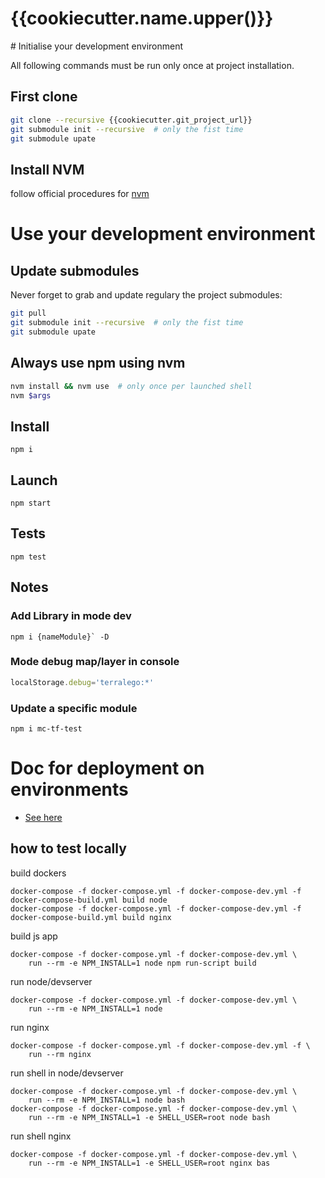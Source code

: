# {{cookiecutter.name.upper()}}

# Initialise your development environment

All following commands must be run only once at project installation.

## First clone

```sh
git clone --recursive {{cookiecutter.git_project_url}}
git submodule init --recursive  # only the fist time
git submodule upate
```

## Install NVM

follow official procedures for
[nvm](https://github.com/creationix/nvm#install-script)


# Use your development environment

## Update submodules

Never forget to grab and update regulary the project submodules:

```sh
git pull
git submodule init --recursive  # only the fist time
git submodule upate
```

## Always use npm using nvm

```sh
nvm install && nvm use  # only once per launched shell
nvm $args
```

## Install

```commandline
npm i
```

## Launch

```commandline
npm start
```

## Tests

```commandline
npm test
```

## Notes

### Add Library in mode dev

```commandline
npm i {nameModule}` -D
```

### Mode debug map/layer in console

```js
localStorage.debug='terralego:*'
```

### Update a specific module

```commandline
npm i mc-tf-test
```

# Doc for deployment on environments
- [See here](./.ansible/README.md)

## how to test locally

build dockers
```
docker-compose -f docker-compose.yml -f docker-compose-dev.yml -f docker-compose-build.yml build node
docker-compose -f docker-compose.yml -f docker-compose-dev.yml -f docker-compose-build.yml build nginx
```

build js app
```
docker-compose -f docker-compose.yml -f docker-compose-dev.yml \
    run --rm -e NPM_INSTALL=1 node npm run-script build
```

run node/devserver
```
docker-compose -f docker-compose.yml -f docker-compose-dev.yml \
    run --rm -e NPM_INSTALL=1 node
```

run nginx
```
docker-compose -f docker-compose.yml -f docker-compose-dev.yml -f \
    run --rm nginx
```

run shell in node/devserver
```
docker-compose -f docker-compose.yml -f docker-compose-dev.yml \
    run --rm -e NPM_INSTALL=1 node bash
docker-compose -f docker-compose.yml -f docker-compose-dev.yml \
    run --rm -e NPM_INSTALL=1 -e SHELL_USER=root node bash
```

run shell nginx
```
docker-compose -f docker-compose.yml -f docker-compose-dev.yml \
    run --rm -e NPM_INSTALL=1 -e SHELL_USER=root nginx bas
```
